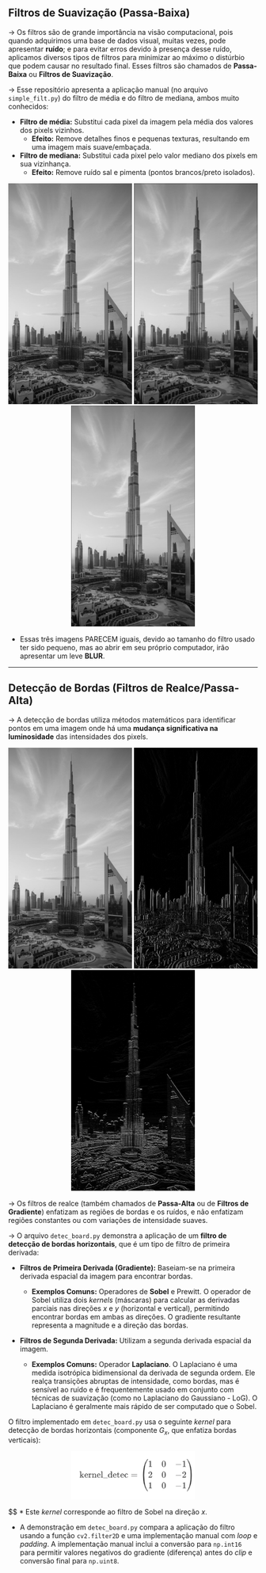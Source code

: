 ## **Filtros de Suavização (Passa-Baixa)**

\-\> Os filtros são de grande importância na visão computacional, pois quando adquirimos uma base de dados visual, muitas vezes, pode apresentar **ruído**; e para evitar erros devido à presença desse ruído, aplicamos diversos tipos de filtros para minimizar ao máximo o distúrbio que podem causar no resultado final. Esses filtros são chamados de **Passa-Baixa** ou **Filtros de Suavização**.

\-\> Esse repositório apresenta a aplicação manual (no arquivo `simple_filt.py`) do filtro de média e do filtro de mediana, ambos muito conhecidos:

  * **Filtro de média:** Substitui cada pixel da imagem pela média dos valores dos pixels vizinhos.
      * **Efeito:** Remove detalhes finos e pequenas texturas, resultando em uma imagem mais suave/embaçada.
  * **Filtro de mediana:** Substitui cada pixel pelo valor mediano dos pixels em sua vizinhança.
      * **Efeito:** Remove ruído sal e pimenta (pontos brancos/preto isolados).

<p align="center"\>
    <img src="img/img00.jpeg" width="250"/\>
    <img src="img/simple_filt/saida_med.png" width="250"/\>
    <img src="img/simple_filt/saida_median.png" width="250"/\>
</p\>

* Essas três imagens PARECEM iguais, devido ao tamanho do filtro usado ter sido pequeno, mas ao abrir em seu próprio computador, irão apresentar um leve **BLUR**.

-----

## **Detecção de Bordas (Filtros de Realce/Passa-Alta)**

\-\> A detecção de bordas utiliza métodos matemáticos para identificar pontos em uma imagem onde há uma **mudança significativa na luminosidade** das intensidades dos pixels.

<p align="center"\>
    <img src="img/img00.jpeg" width="250"/\>
    <img src="img/detec_board/board_manual.png" width="250"/\>
    <img src="img/detec_board/board_filtrada.png" width="250"/\>
</p\>

\-\> Os filtros de realce (também chamados de **Passa-Alta** ou de **Filtros de Gradiente**) enfatizam as regiões de bordas e os ruídos, e não enfatizam regiões constantes ou com variações de intensidade suaves.

\-\> O arquivo `detec_board.py` demonstra a aplicação de um **filtro de detecção de bordas horizontais**, que é um tipo de filtro de primeira derivada:

  * **Filtros de Primeira Derivada (Gradiente):** Baseiam-se na primeira derivada espacial da imagem para encontrar bordas.

      * **Exemplos Comuns:** Operadores de **Sobel** e Prewitt. O operador de Sobel utiliza dois *kernels* (máscaras) para calcular as derivadas parciais nas direções $x$ e $y$ (horizontal e vertical), permitindo encontrar bordas em ambas as direções. O gradiente resultante representa a magnitude e a direção das bordas.

  * **Filtros de Segunda Derivada:** Utilizam a segunda derivada espacial da imagem.

      * **Exemplos Comuns:** Operador **Laplaciano**. O Laplaciano é uma medida isotrópica bidimensional da derivada de segunda ordem. Ele realça transições abruptas de intensidade, como bordas, mas é sensível ao ruído e é frequentemente usado em conjunto com técnicas de suavização (como no Laplaciano do Gaussiano - LoG). O Laplaciano é geralmente mais rápido de ser computado que o Sobel.

O filtro implementado em `detec_board.py` usa o seguinte *kernel* para detecção de bordas horizontais (componente $G_x$, que enfatiza bordas verticais):

<p align="center"\>
    <img src="img/temp/matriz_kernel.png" width="250"/\>
</p\>

$$  * Este *kernel* corresponde ao filtro de Sobel na direção $x$.

* A demonstração em `detec_board.py` compara a aplicação do filtro usando a função `cv2.filter2D` e uma implementação manual com *loop* e *padding*. A implementação manual inclui a conversão para `np.int16` para permitir valores negativos do gradiente (diferença) antes do *clip* e conversão final para `np.uint8`.
